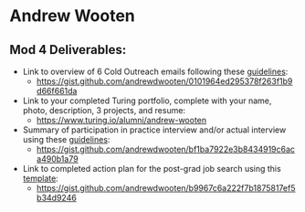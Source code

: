 # Andrew Wooten

## Mod 4 Deliverables:
* Link to overview of 6 Cold Outreach emails following these [guidelines](https://github.com/turingschool/career-development-curriculum/blob/master/module_four/cold_outreach_deliverable_guidelines.md):
  * https://gist.github.com/andrewdwooten/0101964ed295378f263f1b9d66f661da
* Link to your completed Turing portfolio, complete with your name, photo, description, 3 projects, and resume: 
  * https://www.turing.io/alumni/andrew-wooten
* Summary of participation in practice interview and/or actual interview using these [guidelines](https://github.com/turingschool/career-development-curriculum/blob/master/module_four/interview_practice_reflection_guidelines.md):
  * https://gist.github.com/andrewdwooten/bf1ba7922e3b8434919c6aca490b1a79
* Link to completed action plan for the post-grad job search using this [template](https://github.com/turingschool/career-development-curriculum/blob/master/module_four/post_grad_plan.md):
  * https://gist.github.com/andrewdwooten/b9967c6a222f7b1875817ef5b34d9246
